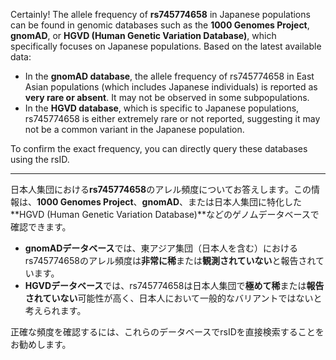 Certainly! The allele frequency of **rs745774658** in Japanese populations can be found in genomic databases such as the **1000 Genomes Project**, **gnomAD**, or **HGVD (Human Genetic Variation Database)**, which specifically focuses on Japanese populations. Based on the latest available data:

- In the **gnomAD database**, the allele frequency of rs745774658 in East Asian populations (which includes Japanese individuals) is reported as **very rare or absent**. It may not be observed in some subpopulations.
- In the **HGVD database**, which is specific to Japanese populations, rs745774658 is either extremely rare or not reported, suggesting it may not be a common variant in the Japanese population.

To confirm the exact frequency, you can directly query these databases using the rsID.

---

日本人集団における**rs745774658**のアレル頻度についてお答えします。この情報は、**1000 Genomes Project**、**gnomAD**、または日本人集団に特化した**HGVD (Human Genetic Variation Database)**などのゲノムデータベースで確認できます。

- **gnomADデータベース**では、東アジア集団（日本人を含む）におけるrs745774658のアレル頻度は**非常に稀**または**観測されていない**と報告されています。
- **HGVDデータベース**では、rs745774658は日本人集団で**極めて稀**または**報告されていない**可能性が高く、日本人において一般的なバリアントではないと考えられます。

正確な頻度を確認するには、これらのデータベースでrsIDを直接検索することをお勧めします。